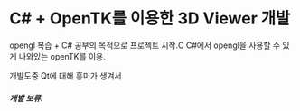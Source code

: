 # C# + OpenTK를 이용한 3D Viewer 개발

opengl 복습 + C# 공부의 목적으로 프로젝트 시작.C
C#에서 opengl을 사용할 수 있게 나와있는 openTK를 이용.


개발도중 Qt에 대해 흥미가 생겨서

##### 개발 보류.
